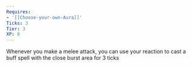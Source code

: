 ```yaml
---
Requires:
- '[[Choose-your-own-Aura]]'
Ticks: 3
Tier: 3
XP: 8
---
```


Whenever you make a melee attack, you can use your reaction to cast a buff spell with the close burst area for 3 ticks